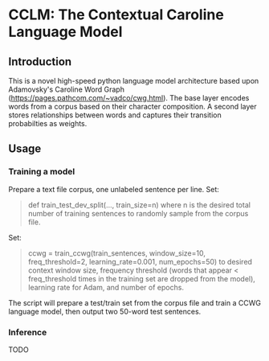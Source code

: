 # CCLM: The Contextual Caroline Language Model

## Introduction
This is a novel high-speed python language model architecture based upon Adamovsky's Caroline Word Graph (https://pages.pathcom.com/~vadco/cwg.html).
The base layer encodes words from a corpus based on their character composition.
A second layer stores relationships between words and captures their transition probabilties as weights.

## Usage
### Training a model
Prepare a text file corpus, one unlabeled sentence per line. Set:
> def train_test_dev_split(..., train_size=n)
where n is the desired total number of training sentences to randomly sample from the corpus file.

Set:
> ccwg = train_ccwg(train_sentences, window_size=10, freq_threshold=2, learning_rate=0.001, num_epochs=50)
to desired context window size, frequency threshold (words that appear < freq_threshold times in the training set are dropped from the model), learning rate for Adam, and number of epochs.

The script will prepare a test/train set from the corpus file and train a CCWG language model, then output two 50-word test sentences.

### Inference
TODO